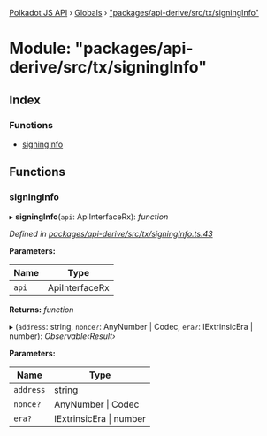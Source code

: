 [Polkadot JS API](../README.md) › [Globals](../globals.md) › ["packages/api-derive/src/tx/signingInfo"](_packages_api_derive_src_tx_signinginfo_.md)

# Module: "packages/api-derive/src/tx/signingInfo"

## Index

### Functions

* [signingInfo](_packages_api_derive_src_tx_signinginfo_.md#signinginfo)

## Functions

###  signingInfo

▸ **signingInfo**(`api`: ApiInterfaceRx): *function*

*Defined in [packages/api-derive/src/tx/signingInfo.ts:43](https://github.com/polkadot-js/api/blob/e592c6c87/packages/api-derive/src/tx/signingInfo.ts#L43)*

**Parameters:**

Name | Type |
------ | ------ |
`api` | ApiInterfaceRx |

**Returns:** *function*

▸ (`address`: string, `nonce?`: AnyNumber | Codec, `era?`: IExtrinsicEra | number): *Observable‹Result›*

**Parameters:**

Name | Type |
------ | ------ |
`address` | string |
`nonce?` | AnyNumber &#124; Codec |
`era?` | IExtrinsicEra &#124; number |
